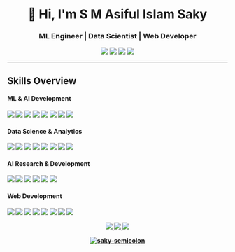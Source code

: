 <h1 align="center">👋 Hi, I'm S M Asiful Islam Saky</h1>
<h3 align="center">ML Engineer | Data Scientist | Web Developer</h3>

<p align="center">
  <a href="https://saky.space" target="_blank"><img src="https://img.shields.io/badge/🌐 Portfolio-0078D4?style=flat&logo=Google-Chrome&logoColor=white" /></a>
  <a href="mailto:saky.aiu22@gmail.com" target="_blank"><img src="https://img.shields.io/badge/✉️ Email-D14836?style=flat&logo=Gmail&logoColor=white" /></a>
  <a href="https://linkedin.com/in/saky-semicolon" target="_blank"><img src="https://img.shields.io/badge/🔗 LinkedIn-0A66C2?style=flat&logo=Linkedin&logoColor=white" /></a>
  <a href="https://www.researchgate.net/profile/S-M-Asiful-Islam-Saky" target="_blank"><img src="https://img.shields.io/badge/📚 ResearchGate-00CCBB?style=flat&logo=ResearchGate&logoColor=white" /></a>
</p>

---
    
## Skills Overview

#### ML & AI Development <b>
<p>
  <img src="https://img.shields.io/badge/TensorFlow-FF6F00?style=flat&logo=TensorFlow&logoColor=white" />
  <img src="https://img.shields.io/badge/PyTorch-EE4C2C?style=flat&logo=PyTorch&logoColor=white" />
  <img src="https://img.shields.io/badge/HuggingFace-FFD21F?style=flat&logo=HuggingFace&logoColor=black" />
  <img src="https://img.shields.io/badge/MLflow-0194E2?style=flat&logo=MLflow&logoColor=white" />
  <img src="https://img.shields.io/badge/Docker-2496ED?style=flat&logo=Docker&logoColor=white" />
  <img src="https://img.shields.io/badge/Kubernetes-326CE5?style=flat&logo=Kubernetes&logoColor=white" />
  <img src="https://img.shields.io/badge/FastAPI-009688?style=flat&logo=FastAPI&logoColor=white" />
  <img src="https://img.shields.io/badge/Streamlit-FF4B4B?style=flat&logo=Streamlit&logoColor=white" />
</p>

#### Data Science & Analytics
<p>
  <img src="https://img.shields.io/badge/Python-3776AB?style=flat&logo=Python&logoColor=white" />
  <img src="https://img.shields.io/badge/R-276DC3?style=flat&logo=R&logoColor=white" />
  <img src="https://img.shields.io/badge/MySQL-4479A1?style=flat&logo=MySQL&logoColor=white" />
  <img src="https://img.shields.io/badge/Pandas-150458?style=flat&logo=Pandas&logoColor=white" />
  <img src="https://img.shields.io/badge/NumPy-013243?style=flat&logo=NumPy&logoColor=white" />
  <img src="https://img.shields.io/badge/Seaborn-3776AB?style=flat&logo=Seaborn&logoColor=white" />
  <img src="https://img.shields.io/badge/Tableau-E97627?style=flat&logo=Tableau&logoColor=white" />
  <img src="https://img.shields.io/badge/PowerBI-F2C811?style=flat&logo=PowerBI&logoColor=black" />
</p>

#### AI Research & Development
<p>
  <img src="https://img.shields.io/badge/LaTeX-008080?style=flat&logo=LaTeX&logoColor=white" />
  <img src="https://img.shields.io/badge/Mendeley-A61F23?style=flat&logoColor=white" />
  <img src="https://img.shields.io/badge/Overleaf-47A141?style=flat&logo=Overleaf&logoColor=white" />
  <img src="https://img.shields.io/badge/Word-2B579A?style=flat&logo=Microsoft-Word&logoColor=white" />
  <img src="https://img.shields.io/badge/PowerPoint-B7472A?style=flat&logo=Microsoft-PowerPoint&logoColor=white" />
  <img src="https://img.shields.io/badge/Canva-00C4CC?style=flat&logo=Canva&logoColor=white" />
</p>

#### Web Development
<p>
  <img src="https://img.shields.io/badge/HTML5-E34F26?style=flat&logo=HTML5&logoColor=white" />
  <img src="https://img.shields.io/badge/CSS3-1572B6?style=flat&logo=CSS3&logoColor=white" />
  <img src="https://img.shields.io/badge/JavaScript-F7DF1E?style=flat&logo=JavaScript&logoColor=black" />
  <img src="https://img.shields.io/badge/Bootstrap-7952B3?style=flat&logo=Bootstrap&logoColor=white" />
  <img src="https://img.shields.io/badge/React-61DAFB?style=flat&logo=React&logoColor=black" />
  <img src="https://img.shields.io/badge/Node.js-339933?style=flat&logo=Node.js&logoColor=white" />
  <img src="https://img.shields.io/badge/Netlify-00C7B7?style=flat&logo=Netlify&logoColor=white" />
  <img src="https://img.shields.io/badge/Vercel-000000?style=flat&logo=Vercel&logoColor=white" />
</p>



<p align="center">
  <a href="https://github.com/saky-semicolon">
    <img src="http://github-profile-summary-cards.vercel.app/api/cards/profile-details?username=saky-semicolon&theme=transparent" />
  </a>
  <a href="https://github.com/saky-semicolon">
    <img src="https://github-readme-streak-stats.herokuapp.com/?user=saky-semicolon&hide_border=true&card_width=338&theme=transparent" />
  </a>
  <a href="https://github.com/saky-semicolon">
    <img src="http://github-profile-summary-cards.vercel.app/api/cards/stats?username=saky-semicolon&theme=transparent" />
  </a>
  
</p>

<p align="center">
  <a href="https://github.com/saky-semicolon">
    <img src="https://komarev.com/ghpvc/?username=saky-semicolon&label=Profile+Views&color=0e75b6&style=for-the-badge" alt="saky-semicolon" />
  </a>
</p>
